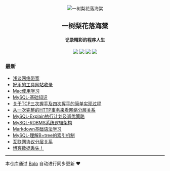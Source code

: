 <p align="center"><img alt="一树梨花落海棠" src="https://cdn.zhangfeibiao.com/wp-content/uploads/2018/10/微信图片_20181023111351.jpg"></p><h2 align="center">
一树梨花落海棠
</h2>

<h4 align="center">记录精彩的程序人生</h4>
<p align="center"><a title="一树梨花落海棠" target="_blank" href="https://github.com/zhangfeibiao/bolo-blog"><img src="https://img.shields.io/github/last-commit/zhangfeibiao/bolo-blog.svg?style=flat-square&color=FF9900"></a>
<a title="GitHub repo size in bytes" target="_blank" href="https://github.com/zhangfeibiao/bolo-blog"><img src="https://img.shields.io/github/repo-size/zhangfeibiao/bolo-blog.svg?style=flat-square"></a>
<a title="Bolo Version" target="_blank" href="https://github.com/adlered/bolo-solo"><img src="https://img.shields.io/badge/bolo-v2.0 稳定版-f1e05a.svg?style=flat-square&color=blueviolet"></a>
<a title="Hits" target="_blank" href="https://github.com/88250/hits"><img src="https://hits.b3log.org/zhangfeibiao/bolo-blog.svg"></a></p>

### 最新
* [浅谈网络带宽](HTTPS://47.100.52.88/articles/2020/08/22/1598104178377.html)
* [好用的工具网站收录](HTTPS://47.100.52.88/toolSites)
* [Mac使用学习](HTTPS://47.100.52.88/1593959772687.html)
* [MySQL-基础知识](HTTPS://47.100.52.88/1593949777404.html)
* [关于TCP三次握手及四次挥手的简单实现过程](HTTPS://47.100.52.88/1593945016007.html)
* [从一次完整的HTTP事务来看网络分层关系](HTTPS://47.100.52.88/1593944291815.html)
* [MySQL-Explain执行计划及调优策略](HTTPS://47.100.52.88/593928128028.html)
* [MySQL-RDBMS系统逻辑架构](HTTPS://47.100.52.88/1593860013350.html)
* [Markdown基础语法学习](HTTPS://47.100.52.88/1593851867749.html)
* [MySQL-理解B+tree的索引机制](HTTPS://47.100.52.88/1593851663949.html)
* [互联网协议分层关系](HTTPS://47.100.52.88/1575995062860.html)
* [博客数据丢失！](HTTPS://47.100.52.88/hello-solo)

---

本仓库通过 [Bolo](https://github.com/adlered/bolo-solo) 自动进行同步更新 ❤️ 